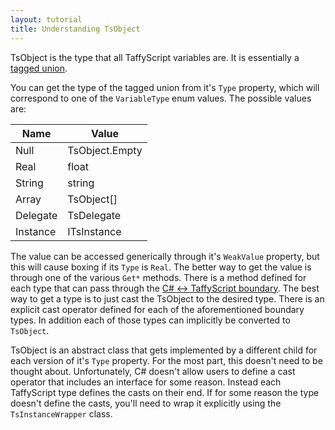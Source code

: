 ```yaml
---
layout: tutorial
title: Understanding TsObject
---
```


TsObject is the type that all TaffyScript variables are. It is essentially a [tagged union](https://en.wikipedia.org/wiki/Tagged_union). 

You can get the type of the tagged union from it's `Type` property, which will correspond to one of the `VariableType` enum values. The possible values are:

| Name | Value |
| --- | --- |
| Null | TsObject.Empty |
| Real | float |
| String | string |
| Array | TsObject[] |
| Delegate | TsDelegate |
| Instance | ITsInstance |

The value can be accessed generically through it's `WeakValue` property, but this will cause boxing if its `Type` is `Real`. The better way to get the value is through one of the various `Get*` methods. There is a method defined for each type that can pass through the [C# <-> TaffyScript boundary]({{site.baseurl}}/tutorial/c-sharp/interop-types). The best way to get a type is to just cast the TsObject to the desired type. There is an explicit cast operator defined for each of the aforementioned boundary types. In addition each of those types can implicitly be converted to `TsObject`.

TsObject is an abstract class that gets implemented by a different child for each version of it's `Type` property. For the most part, this doesn't need to be thought about. Unfortunately, C# doesn't allow users to define a cast operator that includes an interface for some reason. Instead each TaffyScript type defines the casts on their end. If for some reason the type doesn't define the casts, you'll need to wrap it explicitly using the `TsInstanceWrapper` class.